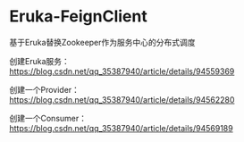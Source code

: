 # Eruka-FeignClient
基于Eruka替换Zookeeper作为服务中心的分布式调度


创建Eruka服务：
https://blog.csdn.net/qq_35387940/article/details/94559369

创建一个Provider：
https://blog.csdn.net/qq_35387940/article/details/94562280

创建一个Consumer：
https://blog.csdn.net/qq_35387940/article/details/94569189
